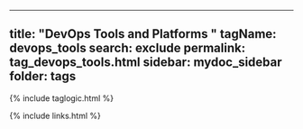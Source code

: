 
---
title: "DevOps Tools and Platforms "
tagName: devops_tools
search: exclude
permalink: tag_devops_tools.html
sidebar: mydoc_sidebar
folder: tags
---
{% include taglogic.html %}

{% include links.html %}

